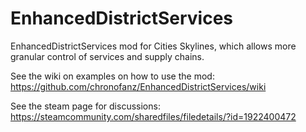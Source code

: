 # EnhancedDistrictServices
EnhancedDistrictServices mod for Cities Skylines, which allows more granular control of services and supply chains.

See the wiki on examples on how to use the mod: https://github.com/chronofanz/EnhancedDistrictServices/wiki

See the steam page for discussions: https://steamcommunity.com/sharedfiles/filedetails/?id=1922400472
